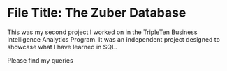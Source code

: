 # File Title: The Zuber Database

This was my second project I worked on in the TripleTen Business Intelligence Analytics Program. It was an independent project designed to showcase what I have learned in SQL.

Please find my queries  
